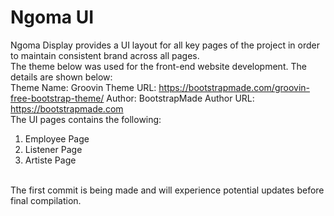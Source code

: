 # Ngoma UI

Ngoma Display provides a UI layout for all key pages of the project in order to maintain consistent brand across all pages.
<br>
The theme below was used for the front-end website development. The details are shown below:
<br>
Theme Name: Groovin
Theme URL: https://bootstrapmade.com/groovin-free-bootstrap-theme/
Author: BootstrapMade
Author URL: https://bootstrapmade.com
<br>
The UI pages contains the following:
1. Employee Page
2. Listener Page
3. Artiste Page
<br>
The first commit is being made and will experience potential updates before final compilation.
